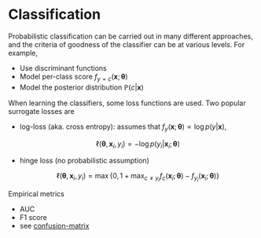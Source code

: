 # Classification

Probabilistic classification can be carried out in many different approaches, and the criteria of goodness of the classifier can be at various levels. For example,
- Use discriminant functions
- Model per-class score $f_{y=c}(\boldsymbol{x} ; \boldsymbol{\theta} )$
- Model the posterior distribution $\mathbb{P} (c \vert \boldsymbol{x})$

When learning the classifiers, some loss functions are used. Two popular surrogate losses are

- log-loss (aka. cross entropy): assumes that $f_y (\boldsymbol{x} ; \boldsymbol{\theta} ) \propto \log p(y\vert \boldsymbol{x} )$,

  $$
  \ell\left(\boldsymbol{\theta}, \boldsymbol{x}_{i}, y_{i}\right)=-\log p\left(y_{i} \vert \boldsymbol{x}_{i} ; \boldsymbol{\theta}\right)
  $$

- hinge loss (no probabilistic assumption)

  $$
  \ell\left(\boldsymbol{\theta}, \boldsymbol{x}_{i}, y_{i}\right)=\max \left\{0,1+\max _{c \neq y_{i}} f_{c}\left(\boldsymbol{x}_{i} ; \boldsymbol{\theta}\right)-f_{y_{i}}\left(\boldsymbol{x}_{i} ; \boldsymbol{\theta}\right)\right\}
  $$

Empirical metrics
- AUC
- F1 score
- see [confusion-matrix](../13-statistics/33-confusion-matrix.md)
